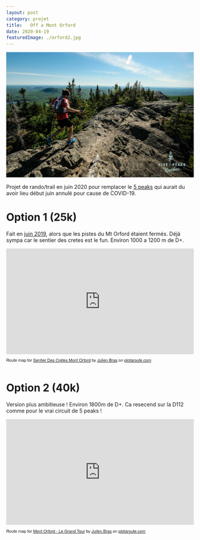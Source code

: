 ```yaml
---
layout: post
category: projet
title:   Off a Mont Orford
date: 2020-04-19
featuredImage: ./orford2.jpg
---
```


![](./orford.jpg)

Projet de rando/trail en juin 2020 pour remplacer le [5 peaks](http://www.5peaksquebec.com)
qui aurait du avoir lieu début juin annulé pour cause de COVID-19.

# Option 1 (25k)

Fait en [juin 2019](https://www.strava.com/activities/2418749006), alors que les pistes
du Mt Orford étaient fermés. Déjà sympa car le sentier des cretes est le fun. Environ
1000 a 1200 m de D+.

<div style="overflow:hidden;position:relative;"><div style="position:relative;width:100%;padding-top:56.25%;overflow:visible;"/><iframe name="plotaroute_map_836534" src="https://www.plotaroute.com/embedmap/836534?units=km" style="position:absolute;top:0;left:0;bottom:0;right:0;width:100%; height:100%;" frameborder="0" scrolling="no" allowfullscreen webkitallowfullscreen mozallowfullscreen oallowfullscreen msallowfullscreen></iframe></div><p style="margin-top:8px;font-family:Helvetica Neue,Helvetica,arial;font-size:11px;">Route map for <a href="https://www.plotaroute.com/route/836534?units=km" target="_blank" title="View this route map on plotaroute.com">Sentier Des Cretes Mont Orford</a> by <a href="https://www.plotaroute.com/userprofile/239676" target="_blank" title="View this person's profile on plotaroute.com">Julien Bras</a> on <a href="https://www.plotaroute.com" target="_blank" title="plotaroute.com - free route planner for walking, running, cycling and more">plotaroute.com</a></p></div>

# Option 2 (40k)

Version plus ambitieuse ! Environ 1800m de D+. Ca resecend sur la D112 comme pour le vrai
circuit de 5 peaks !

<div style="overflow:hidden;position:relative;"><div style="position:relative;width:100%;padding-top:56.25%;overflow:visible;"/><iframe name="plotaroute_map_1088282" src="https://www.plotaroute.com/embedmap/1088282?units=km" style="position:absolute;top:0;left:0;bottom:0;right:0;width:100%; height:100%;" frameborder="0" scrolling="no" allowfullscreen webkitallowfullscreen mozallowfullscreen oallowfullscreen msallowfullscreen></iframe></div><p style="margin-top:8px;font-family:Helvetica Neue,Helvetica,arial;font-size:11px;">Route map for <a href="https://www.plotaroute.com/route/1088282?units=km" target="_blank" title="View this route map on plotaroute.com">Mont Orford - Le Grand Tour</a> by <a href="https://www.plotaroute.com/userprofile/239676" target="_blank" title="View this person's profile on plotaroute.com">Julien Bras</a> on <a href="https://www.plotaroute.com" target="_blank" title="plotaroute.com - free route planner for walking, running, cycling and more">plotaroute.com</a></p></div>
